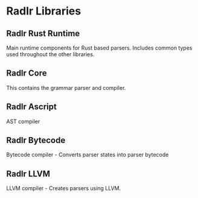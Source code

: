 # Radlr Libraries

## Radlr Rust Runtime

Main runtime components for Rust based parsers. Includes common types used throughout the other libraries.  

## Radlr Core

This contains the grammar parser and compiler. 

## Radlr Ascript

AST compiler 

## Radlr Bytecode

Bytecode compiler - Converts parser states into parser bytecode 

## Radlr LLVM

LLVM compiler - Creates parsers using LLVM.

## 




